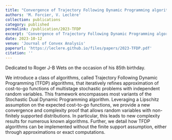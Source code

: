 ```yaml
---
title: "Convergence of Trajectory Following Dynamic Programming algorithms for multistage stochastic problems without finite support assumptions"
authors: 'M. Forcier, V. Leclère'
collection: publications
category: published
permalink: /publication/2023-TFDP
excerpt: 'Convergence of Trajectory Following Dynamic Programming algorithms for multistage stochastic problems without finite support assumptions'
date: 2023-10-12
venue: 'Journal of Convex Analysis'
paperurl: 'https://leclere.github.io/files/papers/2023-TFDP.pdf'
citation: ''
---
```

Dedicated to Roger J-B Wets on the occasion of his 85th birthday.

We introduce a class of algorithms, called Trajectory Following Dynamic Programming (TFDP) algorithms, that iteratively refines approximation of cost-to-go functions of multistage stochastic problems with independent random variables. This framework encompasses most variants of the Stochastic Dual Dynamic Programming algorithm. Leveraging a Lipschitz assumption on the expected cost-to-go functions, we provide a new convergence and complexity proof that allows random variables with non-finitely supported distributions. In particular, this leads to new complexity results for numerous known algorithms. Further, we detail how TFDP algorithms can be implemented without the finite support assumption, either through approximations or exact computations.